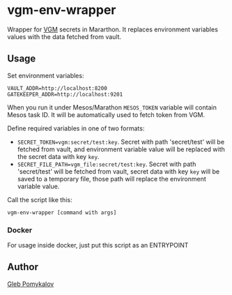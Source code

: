 # vgm-env-wrapper

Wrapper for [VGM](https://github.com/ChannelMeter/vault-gatekeeper-mesos) secrets in Mararthon. It replaces environment variables values with the data fetched from vault.

## Usage

Set environment variables:
```
VAULT_ADDR=http://localhost:8200
GATEKEEPER_ADDR=http://localhost:9201
```

When you run it under Mesos/Marathon `MESOS_TOKEN` variable will contain Mesos task ID. It will be automatically used to fetch
token from VGM.

Define required variables in one of two formats:
* `SECRET_TOKEN=vgm:secret/test:key`. Secret with path 'secret/test' will be fetched from vault, and environment variable value will be replaced with the secret data with key `key`.
* `SECRET_FILE_PATH=vgm_file:secret/test:key`. Secret with path 'secret/test' will be fetched from vault, secret data with key `key` will be saved to a temporary file, those path will replace the environment variable value.

Call the script like this:
```
vgm-env-wrapper [command with args]
```

### Docker
For usage inside docker, just put this script as an ENTRYPOINT

## Author
[Gleb Pomykalov](http://github.com/glebpom)
